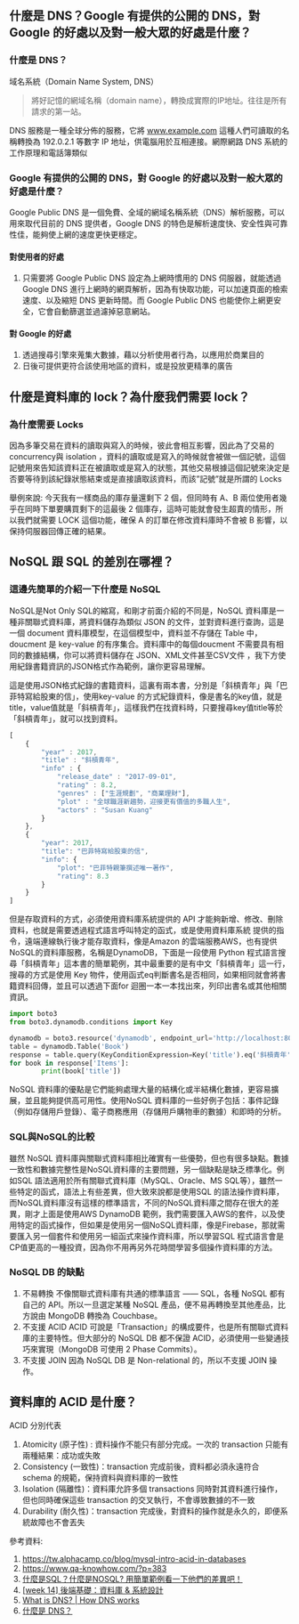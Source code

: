 ## 什麼是 DNS？Google 有提供的公開的 DNS，對 Google 的好處以及對一般大眾的好處是什麼？

### 什麼是 DNS？

域名系統（Domain Name System, DNS）
>將好記憶的網域名稱（domain name），轉換成實際的IP地址。往往是所有請求的第一站。

DNS 服務是一種全球分佈的服務，它將 www.example.com 這種人們可讀取的名稱轉換為 192.0.2.1 等數字 IP 地址，供電腦用於互相連接。網際網路 DNS 系統的工作原理和電話簿類似

### Google 有提供的公開的 DNS，對 Google 的好處以及對一般大眾的好處是什麼？

Google Public DNS 是一個免費、全域的網域名稱系統（DNS）解析服務，可以用來取代目前的 DNS 提供者，Google DNS 的特色是解析速度快、安全性與可靠性佳，能夠使上網的速度更快更穩定。

#### 對使用者的好處

1. 只需要將 Google Public DNS 設定為上網時慣用的 DNS 伺服器，就能透過 Google DNS 進行上網時的網頁解析，因為有快取功能，可以加速頁面的檢索速度、以及縮短 DNS 更新時間。而 Google Public DNS 也能使你上網更安全，它會自動篩選並過濾掉惡意網站。

#### 對 Google 的好處

1. 透過搜尋引擎來蒐集大數據，藉以分析使用者行為，以應用於商業目的
2. 日後可提供更符合該使用地區的資料，或是投放更精準的廣告

## 什麼是資料庫的 lock？為什麼我們需要 lock？

### 為什麼需要 Locks

因為多筆交易在資料的讀取與寫入的時候，彼此會相互影響，因此為了交易的concurrency與 isolation ，資料的讀取或是寫入的時候就會被做一個記號，這個記號用來告知該資料正在被讀取或是寫入的狀態，其他交易根據這個記號來決定是否要等待到該紀錄狀態結束或是直接讀取該資料，而該”記號”就是所謂的 Locks

舉例來說:
今天我有一樣商品的庫存量還剩下 2 個，但同時有 A、B 兩位使用者幾乎在同時下單要購買剩下的這最後 2 個庫存，這時可能就會發生超賣的情形，所以我們就需要 LOCK 這個功能，確保 A 的訂單在修改資料庫時不會被 B 影響，以保持伺服器回傳正確的結果。

## NoSQL 跟 SQL 的差別在哪裡？

### 這邊先簡單的介紹一下什麼是 NoSQL

NoSQL是Not Only SQL的縮寫，和剛才前面介紹的不同是，NoSQL 資料庫是一種非關聯式資料庫，將資料儲存為類似 JSON 的文件，並對資料進行查詢，這是一個 document 資料庫模型，在這個模型中，資料並不存儲在 Table 中，doucment 是 key-value 的有序集合。資料庫中的每個doucment 不需要具有相同的數據結構，你可以將資料儲存在 JSON、XML文件甚至CSV文件 ，我下方使用紀錄書籍資訊的JSON格式作為範例，讓你更容易理解。

這是使用JSON格式紀錄的書籍資料，這裏有兩本書，分別是「斜槓青年」與「巴菲特寫給股東的信」，使用key-value 的方式紀錄資料，像是書名的key值，就是title，value值就是「斜槓青年」，這樣我們在找資料時，只要搜尋key值title等於「斜槓青年」，就可以找到資料。

``` javascript
[
    {
        "year" : 2017,
        "title" : "斜槓青年",
        "info" : {
            "release_date" : "2017-09-01",
            "rating" : 8.2,
            "genres" : ["生涯規劃", "商業理財"],
            "plot" : "全球職涯新趨勢，迎接更有價值的多職人生",
            "actors" : "Susan Kuang"
        }
    },
    {
        "year": 2017,
        "title": "巴菲特寫給股東的信",
        "info": {
            "plot": "巴菲特親筆撰述唯一著作",
            "rating": 8.3
        }
    }
]
```

但是存取資料的方式，必須使用資料庫系統提供的 API 才能夠新增、修改、刪除資料，也就是需要透過程式語言呼叫特定的函式，或是使用資料庫系統 提供的指令，遠端連線執行後才能存取資料，像是Amazon 的雲端服務AWS，也有提供NoSQL的資料庫服務，名稱是DynamoDB，下面是一段使用 Python 程式語言搜尋「斜槓青年」這本書的簡單範例，其中最重要的是有中文「斜槓青年」這一行，搜尋的方式是使用 Key 物件，使用函式eq判斷書名是否相同，如果相同就會將書籍資料回傳，並且可以透過下面for 迴圈一本一本找出來，列印出書名或其他相關資訊。

```python
import boto3
from boto3.dynamodb.conditions import Key

dynamodb = boto3.resource('dynamodb', endpoint_url='http://localhost:8000')
table = dynamodb.Table('Book')
response = table.query(KeyConditionExpression=Key('title').eq('斜槓青年'))
for book in response['Items']:
        print(book['title'])
```

NoSQL 資料庫的優點是它們能夠處理大量的結構化或半結構化數據，更容易擴展，並且能夠提供高可用性。使用NoSQL 資料庫的一些好例子包括：事件記錄（例如存儲用戶登錄）、電子商務應用（存儲用戶購物車的數據）和即時的分析。

### SQL與NoSQL的比較

雖然 NoSQL 資料庫與關聯式資料庫相比確實有一些優勢，但也有很多缺點。數據一致性和數據完整性是NoSQL資料庫的主要問題，另一個缺點是缺乏標準化。例如SQL 語法適用於所有關聯式資料庫（MySQL、Oracle、MS SQL等），雖然一些特定的函式，語法上有些差異，但大致來說都是使用SQL 的語法操作資料庫，而NoSQL資料庫沒有這樣的標準語言，不同的NoSQL資料庫之間存在很大的差異，剛才上面是使用AWS DynamoDB 範例，我們需要匯入AWS的套件，以及使用特定的函式操作，但如果是使用另一個NoSQL資料庫，像是Firebase，那就需要匯入另一個套件和使用另一組函式來操作資料庫，所以學習SQL 程式語言會是CP值更高的一種投資，因為你不用再另外花時間學習多個操作資料庫的方法。

### NoSQL DB 的缺點

1. 不易轉換
不像關聯式資料庫有共通的標準語言 —— SQL，各種 NoSQL 都有自己的 API。所以一旦選定某種 NoSQL 產品，便不易再轉換至其他產品，比方說由 MongoDB 轉換為 Couchbase。
2. 不支援 ACID
ACID 可說是「Transaction」的構成要件，也是所有關聯式資料庫的主要特性。但大部分的 NoSQL DB 都不保證 ACID，必須使用一些變通技巧來實現（MongoDB 可使用 2 Phase Commits）。
3. 不支援 JOIN
因為 NoSQL DB 是 Non-relational 的，所以不支援 JOIN 操作。

## 資料庫的 ACID 是什麼？

ACID 分別代表

1. Atomicity (原子性) : 資料操作不能只有部分完成。一次的 transaction 只能有兩種結果：成功或失敗
2. Consistency (一致性)：transaction 完成前後，資料都必須永遠符合 schema 的規範，保持資料與資料庫的一致性
3. Isolation (隔離性)：資料庫允許多個 transactions 同時對其資料進行操作，但也同時確保這些 transaction 的交叉執行，不會導致數據的不一致
4. Durability (耐久性)：transaction 完成後，對資料的操作就是永久的，即便系統故障也不會丟失

參考資料:

1. <https://tw.alphacamp.co/blog/mysql-intro-acid-in-databases>
2. <https://www.qa-knowhow.com/?p=383>
3. [什麼是SQL？什麼是NOSQL? 用簡單範例看一下他們的差異吧！](https://codegym.tech/blog/sql_vs_nosql.html)
4. [[week 14] 後端基礎：資料庫 & 系統設計](https://hackmd.io/@Heidi-Liu/note-database-and-system-design)
4. [What is DNS? | How DNS works](https://www.cloudflare.com/zh-tw/learning/dns/what-is-dns/)
6. [什麼是 DNS？](https://aws.amazon.com/tw/route53/what-is-dns/)
